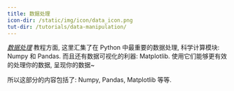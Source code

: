 ```yaml
---
title: 数据处理
icon-dir: /static/img/icon/data_icon.png
tut-dir: /tutorials/data-manipulation/
---
```

[*数据处理*](/tutorials/data-manipulation/) 教程方面, 
这里汇集了在 Python 中最重要的数据处理, 
科学计算模块: Numpy 和 Pandas. 而且还有数据可视化的利器: 
Matplotlib. 使用它们能够更有效的处理你的数据, 呈现你的数据~

所以这部分的内容包括了: Numpy, Pandas, Matplotlib 等等.